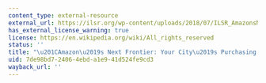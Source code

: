 ```yaml
---
content_type: external-resource
external_url: https://ilsr.org/wp-content/uploads/2018/07/ILSR_AmazonsNextFrontier_Final.pdf
has_external_license_warning: true
license: https://en.wikipedia.org/wiki/All_rights_reserved
status: ''
title: "\u201CAmazon\u2019s Next Frontier: Your City\u2019s Purchasing (PDF).\u201D"
uid: 7de98bd7-2406-4ebd-a1e9-41d524fe9cd3
wayback_url: ''
---
```

